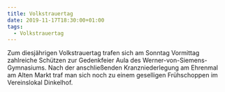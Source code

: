 ```yaml
---
title: Volkstrauertag
date: 2019-11-17T18:30:00+01:00
tags:
  - Volkstrauertag
---
```


Zum diesjährigen Volkstrauertag trafen sich am Sonntag Vormittag zahlreiche Schützen zur 
Gedenkfeier Aula des Werner-von-Siemens-Gymnasiums. Nach der anschließenden 
Kranzniederlegung am Ehrenmal am Alten Markt traf man sich noch zu einem geselligen
Frühschoppen im Vereinslokal Dinkelhof.
